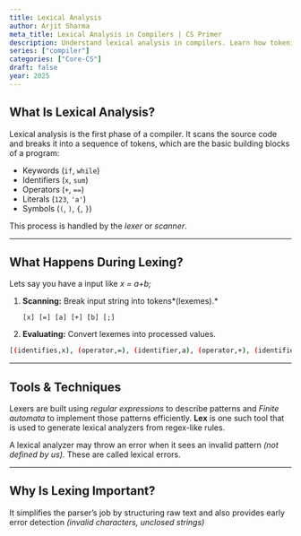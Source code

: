 ```yaml
---
title: Lexical Analysis
author: Arjit Sharma
meta_title: Lexical Analysis in Compilers | CS Primer
description: Understand lexical analysis in compilers. Learn how tokenization works and its role in building efficient programming tools.
series: ["compiler"]
categories: ["Core-CS"]
draft: false
year: 2025
---
```


## What Is Lexical Analysis?

Lexical analysis is the first phase of a compiler. It scans the source code and breaks it into a sequence of tokens, which are the basic building blocks of a program:

- Keywords (`if`, `while`)
- Identifiers (`x`, `sum`)
- Operators (`+`, `==`)
- Literals (`123`, `'a'`)
- Symbols (`(`, `)`, `{`, `}`)

This process is handled by the *lexer* or *scanner*.

---

## What Happens During Lexing?

Lets say you have a input like *x = a+b;*

1. **Scanning:** Break input string into tokens*(lexemes).*
    
    ```
    [x] [=] [a] [+] [b] [;]
    ```
    
2. **Evaluating:** Convert lexemes into processed values.

```bash
[(identifies,x), (operator,=), (identifier,a), (operator,+), (identifier,b)]
```

---

## Tools & Techniques

Lexers are built using *regular expressions* to describe patterns and *Finite automata* to implement those patterns efficiently. **Lex** is one such tool that is used to generate lexical analyzers from regex-like rules.

A lexical analyzer may throw an error when it sees an invalid pattern *(not defined by us).* These are called lexical errors.

---

## Why Is Lexing Important?

It simplifies the parser’s job by structuring raw text and also provides early error detection *(invalid characters, unclosed strings)*